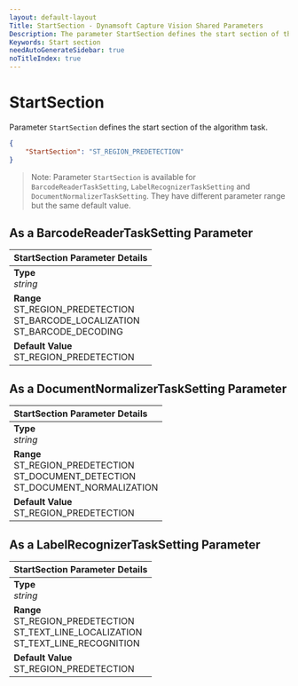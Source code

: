 ```yaml
---
layout: default-layout
Title: StartSection - Dynamsoft Capture Vision Shared Parameters
Description: The parameter StartSection defines the start section of the algorithm task.
Keywords: Start section
needAutoGenerateSidebar: true
noTitleIndex: true
---
```


# StartSection

Parameter `StartSection` defines the start section of the algorithm task.

```json
{
    "StartSection": "ST_REGION_PREDETECTION"
}
```

> Note: Parameter `StartSection` is available for  `BarcodeReaderTaskSetting`, `LabelRecognizerTaskSetting` and `DocumentNormalizerTaskSetting`. They have different parameter range but the same default value.

## As a BarcodeReaderTaskSetting Parameter

| StartSection Parameter Details|
| :---------------------------- |
| **Type**<br>*string* |
| **Range**<br>ST_REGION_PREDETECTION<br>ST_BARCODE_LOCALIZATION<br>ST_BARCODE_DECODING |
| **Default Value**<br>ST_REGION_PREDETECTION |

## As a DocumentNormalizerTaskSetting Parameter

| StartSection Parameter Details|
| :---------------------------- |
| **Type**<br>*string* |
| **Range**<br>ST_REGION_PREDETECTION<br>ST_DOCUMENT_DETECTION<br>ST_DOCUMENT_NORMALIZATION |
| **Default Value**<br>ST_REGION_PREDETECTION |

## As a LabelRecognizerTaskSetting Parameter

| StartSection Parameter Details|
| :---------------------------- |
| **Type**<br>*string* |
| **Range**<br>ST_REGION_PREDETECTION<br>ST_TEXT_LINE_LOCALIZATION<br>ST_TEXT_LINE_RECOGNITION |
| **Default Value**<br>ST_REGION_PREDETECTION |
